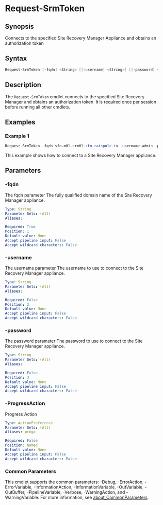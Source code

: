 # Request-SrmToken

## Synopsis

Connects to the specified Site Recovery Manager Appliance and obtains an authorization token

## Syntax

```powershell
Request-SrmToken [-fqdn] <String> [[-username] <String>] [[-password] <String>] [-ProgressAction <ActionPreference>] [<CommonParameters>]
```

## Description

The `Request-SrmToken` cmdlet connects to the specified Site Recovery Manager and obtains an authorization
token. It is required once per session before running all other cmdlets.

## Examples

### Example 1

```powershell
Request-SrmToken -fqdn sfo-m01-srm01.sfo.rainpole.io -username admin -password VMw@re1!
```

This example shows how to connect to a Site Recovery Manager appliance.

## Parameters

### -fqdn

The fqdn parameter The fully qualified domain name of the Site Recovery Manager appliance.

```yaml
Type: String
Parameter Sets: (All)
Aliases:

Required: True
Position: 1
Default value: None
Accept pipeline input: False
Accept wildcard characters: False
```

### -username

The username parameter The username to use to connect to the Site Recovery Manager appliance.

```yaml
Type: String
Parameter Sets: (All)
Aliases:

Required: False
Position: 2
Default value: None
Accept pipeline input: False
Accept wildcard characters: False
```

### -password

The password parameter The password to use to connect to the Site Recovery Manager appliance.

```yaml
Type: String
Parameter Sets: (All)
Aliases:

Required: False
Position: 3
Default value: None
Accept pipeline input: False
Accept wildcard characters: False
```

### -ProgressAction

Progress Action

```yaml
Type: ActionPreference
Parameter Sets: (All)
Aliases: proga

Required: False
Position: Named
Default value: None
Accept pipeline input: False
Accept wildcard characters: False
```

### Common Parameters

This cmdlet supports the common parameters: -Debug, -ErrorAction, -ErrorVariable, -InformationAction, -InformationVariable, -OutVariable, -OutBuffer, -PipelineVariable, -Verbose, -WarningAction, and -WarningVariable. For more information, see [about_CommonParameters](http://go.microsoft.com/fwlink/?LinkID=113216).
